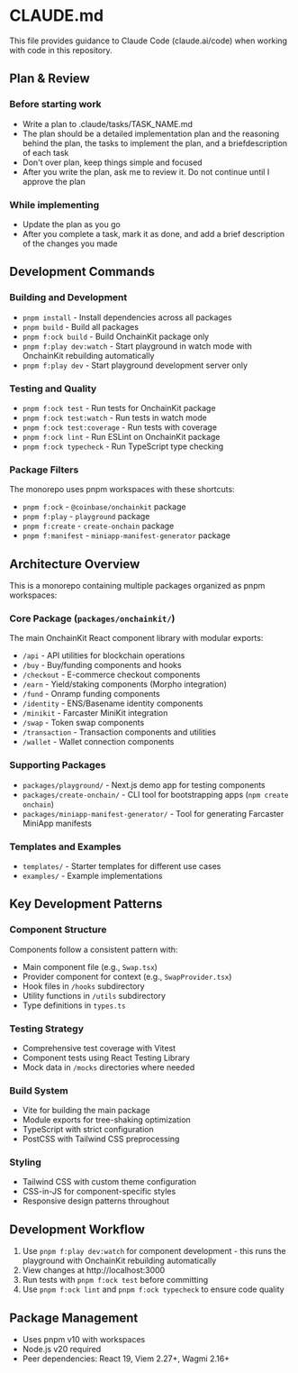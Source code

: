 # CLAUDE.md

This file provides guidance to Claude Code (claude.ai/code) when working with code in this repository.

## Plan & Review

### Before starting work
- Write a plan to .claude/tasks/TASK_NAME.md
- The plan should be a detailed implementation plan and the reasoning behind the plan, the tasks to implement the plan, and a briefdescription of each task
- Don't over plan, keep things simple and focused
- After you write the plan, ask me to review it. Do not continue until I approve the plan

### While implementing
- Update the plan as you go
- After you complete a task, mark it as done, and add a brief description of the changes you made

## Development Commands

### Building and Development
- `pnpm install` - Install dependencies across all packages
- `pnpm build` - Build all packages
- `pnpm f:ock build` - Build OnchainKit package only  
- `pnpm f:play dev:watch` - Start playground in watch mode with OnchainKit rebuilding automatically
- `pnpm f:play dev` - Start playground development server only

### Testing and Quality
- `pnpm f:ock test` - Run tests for OnchainKit package
- `pnpm f:ock test:watch` - Run tests in watch mode
- `pnpm f:ock test:coverage` - Run tests with coverage
- `pnpm f:ock lint` - Run ESLint on OnchainKit package
- `pnpm f:ock typecheck` - Run TypeScript type checking

### Package Filters
The monorepo uses pnpm workspaces with these shortcuts:
- `pnpm f:ock` - `@coinbase/onchainkit` package
- `pnpm f:play` - `playground` package  
- `pnpm f:create` - `create-onchain` package
- `pnpm f:manifest` - `miniapp-manifest-generator` package

## Architecture Overview

This is a monorepo containing multiple packages organized as pnpm workspaces:

### Core Package (`packages/onchainkit/`)
The main OnchainKit React component library with modular exports:
- `/api` - API utilities for blockchain operations
- `/buy` - Buy/funding components and hooks
- `/checkout` - E-commerce checkout components  
- `/earn` - Yield/staking components (Morpho integration)
- `/fund` - Onramp funding components
- `/identity` - ENS/Basename identity components
- `/minikit` - Farcaster MiniKit integration
- `/swap` - Token swap components
- `/transaction` - Transaction components and utilities
- `/wallet` - Wallet connection components

### Supporting Packages
- `packages/playground/` - Next.js demo app for testing components
- `packages/create-onchain/` - CLI tool for bootstrapping apps (`npm create onchain`)
- `packages/miniapp-manifest-generator/` - Tool for generating Farcaster MiniApp manifests

### Templates and Examples
- `templates/` - Starter templates for different use cases
- `examples/` - Example implementations

## Key Development Patterns

### Component Structure
Components follow a consistent pattern with:
- Main component file (e.g., `Swap.tsx`)
- Provider component for context (e.g., `SwapProvider.tsx`) 
- Hook files in `/hooks` subdirectory
- Utility functions in `/utils` subdirectory
- Type definitions in `types.ts`

### Testing Strategy
- Comprehensive test coverage with Vitest
- Component tests using React Testing Library
- Mock data in `/mocks` directories where needed

### Build System
- Vite for building the main package
- Module exports for tree-shaking optimization
- TypeScript with strict configuration
- PostCSS with Tailwind CSS preprocessing

### Styling
- Tailwind CSS with custom theme configuration
- CSS-in-JS for component-specific styles
- Responsive design patterns throughout

## Development Workflow

1. Use `pnpm f:play dev:watch` for component development - this runs the playground with OnchainKit rebuilding automatically
2. View changes at http://localhost:3000
3. Run tests with `pnpm f:ock test` before committing
4. Use `pnpm f:ock lint` and `pnpm f:ock typecheck` to ensure code quality

## Package Management
- Uses pnpm v10 with workspaces
- Node.js v20 required
- Peer dependencies: React 19, Viem 2.27+, Wagmi 2.16+